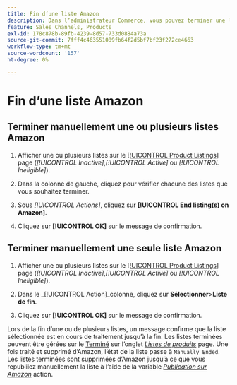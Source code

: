 ```yaml
---
title: Fin d’une liste Amazon
description: Dans l’administrateur Commerce, vous pouvez terminer une liste Amazon à partir du tableau de bord Amazon Sales Channel.
feature: Sales Channels, Products
exl-id: 178c878b-89fb-4239-8d57-733d0884a73a
source-git-commit: 7fff4c463551089fb64f2d5bf7bf23f272ce4663
workflow-type: tm+mt
source-wordcount: '157'
ht-degree: 0%

---
```


# Fin d’une liste Amazon

## Terminer manuellement une ou plusieurs listes Amazon

1. Afficher une ou plusieurs listes sur le [[!UICONTROL Product Listings]](./managing-product-listings.md) page (_[!UICONTROL Inactive]_,_[!UICONTROL Active]_ ou _[!UICONTROL Ineligible]_).

1. Dans la colonne de gauche, cliquez pour vérifier chacune des listes que vous souhaitez terminer.

1. Sous _[!UICONTROL Actions]_, cliquez sur **[!UICONTROL End listing(s) on Amazon]**.

1. Cliquez sur **[!UICONTROL OK]** sur le message de confirmation.

## Terminer manuellement une seule liste Amazon

1. Afficher une ou plusieurs listes sur le [[!UICONTROL Product Listings]](./managing-product-listings.md) page (_[!UICONTROL Inactive]_,_[!UICONTROL Active]_ ou _[!UICONTROL Ineligible]_).

1. Dans le _[!UICONTROL Action]_colonne, cliquez sur **Sélectionner**>**Liste de fin**.

1. Cliquez sur **[!UICONTROL OK]** sur le message de confirmation.

Lors de la fin d’une ou de plusieurs listes, un message confirme que la liste sélectionnée est en cours de traitement jusqu’à la fin. Les listes terminées peuvent être gérées sur le [Terminé](./ended-listings.md) sur l’onglet [_Listes de produits_](./managing-product-listings.md) page. Une fois traité et supprimé d’Amazon, l’état de la liste passe à `Manually Ended`. Les listes terminées sont supprimées d’Amazon jusqu’à ce que vous republiiez manuellement la liste à l’aide de la variable [_Publication sur Amazon_](./publish-listings-manually.md) action.
